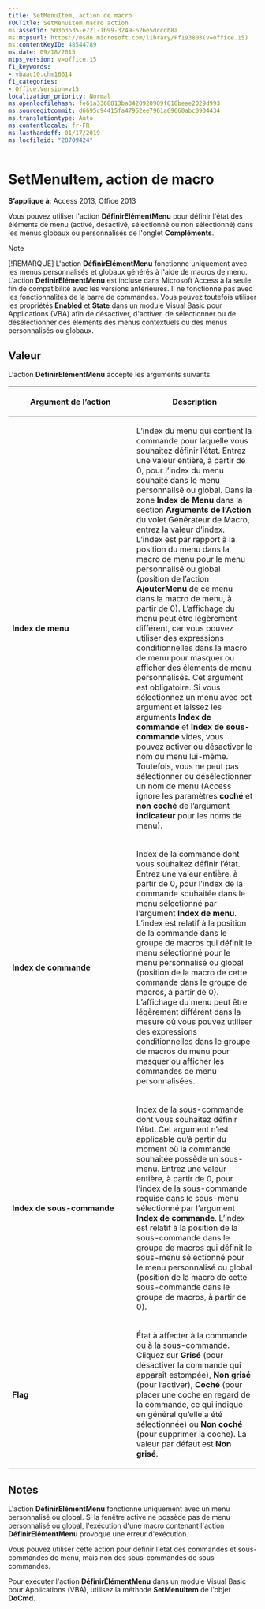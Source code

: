 ```yaml
---
title: SetMenuItem, action de macro
TOCTitle: SetMenuItem macro action
ms:assetid: 503b3635-e721-1b99-3249-626e5dccdb8a
ms:mtpsurl: https://msdn.microsoft.com/library/Ff193803(v=office.15)
ms:contentKeyID: 48544789
ms.date: 09/18/2015
mtps_version: v=office.15
f1_keywords:
- vbaac10.chm16614
f1_categories:
- Office.Version=v15
localization_priority: Normal
ms.openlocfilehash: fe61a3368813ba3420920909f818beee2029d993
ms.sourcegitcommit: d6695c94415fa47952ee7961a69660abc0904434
ms.translationtype: Auto
ms.contentlocale: fr-FR
ms.lasthandoff: 01/17/2019
ms.locfileid: "28709424"
---
```

# <a name="setmenuitem-macro-action"></a>SetMenuItem, action de macro

**S’applique à**: Access 2013, Office 2013

Vous pouvez utiliser l'action **DéfinirElémentMenu** pour définir l'état des éléments de menu (activé, désactivé, sélectionné ou non sélectionné) dans les menus globaux ou personnalisés de l'onglet **Compléments**.

> [!NOTE]
> [!REMARQUE] L'action **DéfinirElémentMenu** fonctionne uniquement avec les menus personnalisés et globaux générés à l'aide de macros de menu. L'action **DéfinirElémentMenu** est incluse dans Microsoft Access à la seule fin de compatibilité avec les versions antérieures. Il ne fonctionne pas avec les fonctionnalités de la barre de commandes. Vous pouvez toutefois utiliser les propriétés **Enabled** et **State** dans un module Visual Basic pour Applications (VBA) afin de désactiver, d'activer, de sélectionner ou de désélectionner des éléments des menus contextuels ou des menus personnalisés ou globaux.

## <a name="setting"></a>Valeur

L'action **DéfinirElémentMenu** accepte les arguments suivants.

<table>
<colgroup>
<col style="width: 50%" />
<col style="width: 50%" />
</colgroup>
<thead>
<tr class="header">
<th><p>Argument de l’action</p></th>
<th><p>Description</p></th>
</tr>
</thead>
<tbody>
<tr class="odd">
<td><p><strong>Index de menu</strong></p></td>
<td><p>L’index du menu qui contient la commande pour laquelle vous souhaitez définir l’état. Entrez une valeur entière, à partir de 0, pour l’index du menu souhaité dans le menu personnalisé ou global. Dans la zone <strong>Index de Menu</strong> dans la section <strong>Arguments de l’Action</strong> du volet Générateur de Macro, entrez la valeur d’index. L’index est par rapport à la position du menu dans la macro de menu pour le menu personnalisé ou global (position de l’action <strong>AjouterMenu</strong> de ce menu dans la macro de menu, à partir de 0). L’affichage du menu peut être légèrement différent, car vous pouvez utiliser des expressions conditionnelles dans la macro de menu pour masquer ou afficher des éléments de menu personnalisés. Cet argument est obligatoire. Si vous sélectionnez un menu avec cet argument et laissez les arguments <strong>Index de commande</strong> et <strong>Index de sous-commande</strong> vides, vous pouvez activer ou désactiver le nom du menu lui-même. Toutefois, vous ne peut pas sélectionner ou désélectionner un nom de menu (Access ignore les paramètres <strong>coché</strong> et <strong>non coché</strong> de l’argument <strong>indicateur</strong> pour les noms de menu).</p></td>
</tr>
<tr class="even">
<td><p><strong>Index de commande</strong></p></td>
<td><p>Index de la commande dont vous souhaitez définir l’état. Entrez une valeur entière, à partir de 0, pour l’index de la commande souhaitée dans le menu sélectionné par l’argument <strong>Index de menu</strong>. L’index est relatif à la position de la commande dans le groupe de macros qui définit le menu sélectionné pour le menu personnalisé ou global (position de la macro de cette commande dans le groupe de macros, à partir de 0). L’affichage du menu peut être légèrement différent dans la mesure où vous pouvez utiliser des expressions conditionnelles dans le groupe de macros du menu pour masquer ou afficher les commandes de menu personnalisées.</p></td>
</tr>
<tr class="odd">
<td><p><strong>Index de sous-commande</strong></p></td>
<td><p>Index de la sous-commande dont vous souhaitez définir l’état. Cet argument n’est applicable qu’à partir du moment où la commande souhaitée possède un sous-menu. Entrez une valeur entière, à partir de 0, pour l’index de la sous-commande requise dans le sous-menu sélectionné par l’argument <strong>Index de commande</strong>. L’index est relatif à la position de la sous-commande dans le groupe de macros qui définit le sous-menu sélectionné pour le menu personnalisé ou global (position de la macro de cette sous-commande dans le groupe de macros, à partir de 0).</p></td>
</tr>
<tr class="even">
<td><p><strong>Flag</strong></p></td>
<td><p>État à affecter à la commande ou à la sous-commande. Cliquez sur <strong>Grisé</strong> (pour désactiver la commande qui apparaît estompée), <strong>Non grisé</strong> (pour l’activer), <strong>Coché</strong> (pour placer une coche en regard de la commande, ce qui indique en général qu’elle a été sélectionnée) ou <strong>Non coché</strong> (pour supprimer la coche). La valeur par défaut est <strong>Non grisé</strong>.</p></td>
</tr>
</tbody>
</table>


## <a name="remarks"></a>Notes

L'action **DéfinirElémentMenu** fonctionne uniquement avec un menu personnalisé ou global. Si la fenêtre active ne possède pas de menu personnalisé ou global, l'exécution d'une macro contenant l'action **DéfinirElémentMenu** provoque une erreur d'exécution.

Vous pouvez utiliser cette action pour définir l'état des commandes et sous-commandes de menu, mais non des sous-commandes de sous-commandes.

Pour exécuter l'action **DéfinirÉlémentMenu** dans un module Visual Basic pour Applications (VBA), utilisez la méthode **SetMenuItem** de l'objet **DoCmd**.

